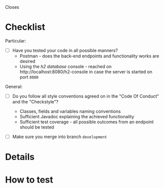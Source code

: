 Closes <!--- specify issue number here preceded with "#" symbol -->

# Checklist
Particular:
- [ ] Have you tested your code in all possible manners?
  - Postman - does the back-end endpoints and functionality works are desired
  - Using the *h2 database* console - reached on http://localhost:8080/h2-console in case the server is started on port `8080`

General:
- [ ] Do you follow all style conventions agreed on in the "Code Of Conduct" and the "Checkstyle"?
  - Classes, fields and variables naming conventions
  - Sufficient Javadoc explaining the achieved functionality
  - Sufficient test coverage - all possible outcomes from an endpoint should be tested
- [ ] Make sure you merge into branch `development`


# Details
<!---
Elaborate on the task you had to implement, the desired behavior and the one you achieved. 
If something made you struggle, make sure you include the reason and the information sources that lead to the particular approach in here, so that the reviewers can easily get familiar.
-->

# How to test
<!---
Give a detailed summary of how your piece of code can be tested.
State explicitly once more the expected behavior of particular occasions and guide the reviewers on how to reach them and how to test them properly.
-->

[//]: <> (
Information should be inserted instead of the comments of the format "<!--- -->". 
If not removed, the comments would still preserve the information containing - for example, commented tasks are still counted by GitLAb, so make sure you delete them.
)

